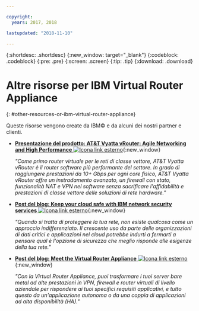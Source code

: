 ```yaml
---

copyright:
  years: 2017, 2018

lastupdated: "2018-11-10"

---
```


{:shortdesc: .shortdesc}
{:new_window: target="_blank"}
{:codeblock: .codeblock}
{:pre: .pre}
{:screen: .screen}
{:tip: .tip}
{:download: .download}

# Altre risorse per IBM Virtual Router Appliance
{: #other-resources-or-ibm-virtual-router-appliance}

Queste risorse vengono create da IBM© e da alcuni dei nostri partner e clienti.

* [**Presentazione del prodotto: AT&T Vyatta vRouter: Agile Networking and High Performance** ![Icona link esterno](../../icons/launch-glyph.svg "Icona link esterno")](https://public.dhe.ibm.com/cloud/bluemix/network/vra/final_vyatta_product_brief_june_2018_2.pdf){:new_window}

    *"Come primo router virtuale per le reti di classe vettore, AT&T Vyatta vRouter è il router software più performante del settore. In grado di raggiungere prestazioni da 10+ Gbps per ogni core fisico, AT&T Vyatta vRouter offre un instradamento avanzato, un firewall con stato, funzionalità NAT e VPN nel software senza sacrificare l'affidabilità e prestazioni di classe vettore delle soluzioni di rete hardware."*

* [**Post del blog: Keep your cloud safe with IBM network security services** ![Icona link esterno](../../icons/launch-glyph.svg "Icona link esterno")](https://www.ibm.com/blogs/bluemix/2017/09/keep-cloud-safe-ibm-network-security-services/){:new_window}

    *"Quando si tratta di proteggere la tua rete, non esiste qualcosa come un approccio indifferenziato. Il crescente uso da parte delle organizzazioni di dati critici e applicazioni nel cloud potrebbe indurti a fermarti a pensare qual è l'opzione di sicurezza che meglio risponde alle esigenze della tua rete."*

* [**Post del blog: Meet the Virtual Router Appliance** ![Icona link esterno](../../icons/launch-glyph.svg "Icona link esterno")](https://www.ibm.com/blogs/bluemix/2017/07/virtual-router-appliance/){:new_window}

    *"Con la Virtual Router Appliance, puoi trasformare i tuoi server bare metal ad alte prestazioni in VPN, firewall e router virtuali di livello aziendale per rispondere ai tuoi specifici requisiti applicativi, e tutto questo da un'applicazione autonoma o da una coppia di applicazioni ad alta disponibilità (HA)."*
